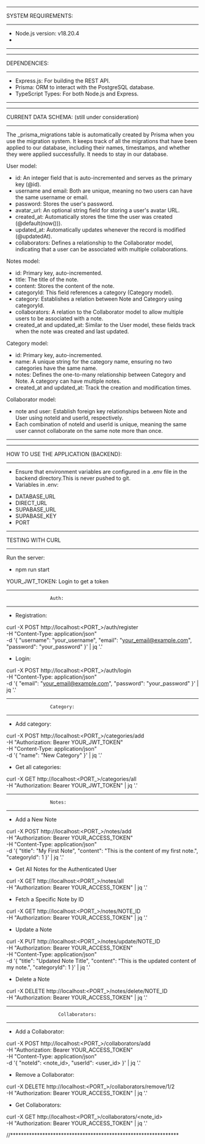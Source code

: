*************************************************************************************************
SYSTEM REQUIREMENTS:
*************************************************************************************************
* Node.js version: v18.20.4
* 
*************************************************************************************************

*************************************************************************************************
DEPENDENCIES:
*************************************************************************************************
* Express.js: For building the REST API.
* Prisma: ORM to interact with the PostgreSQL database.
* TypeScript Types: For both Node.js and Express.
*************************************************************************************************

*************************************************************************************************
CURRENT DATA SCHEMA: (still under consideration)
*************************************************************************************************
The _prisma_migrations table is automatically created by Prisma when you use the migration system. It keeps track of all the migrations that have been applied to our database, including their names, timestamps, and whether they were applied successfully. It needs to stay in our database.

User model:
* id: An integer field that is auto-incremented and serves as the primary key (@id).
* username and email: Both are unique, meaning no two users can have the same username or email.
* password: Stores the user's password.
* avatar_url: An optional string field for storing a user's avatar URL.
* created_at: Automatically stores the time the user was created (@default(now())).
* updated_at: Automatically updates whenever the record is modified (@updatedAt).
* collaborators: Defines a relationship to the Collaborator model, indicating that a user can be associated with multiple collaborations.

Notes model:
* id: Primary key, auto-incremented.
* title: The title of the note.
* content: Stores the content of the note.
* categoryId: This field references a category (Category model).
* category: Establishes a relation between Note and Category using categoryId.
* collaborators: A relation to the Collaborator model to allow multiple users to be associated with a note.
* created_at and updated_at: Similar to the User model, these fields track when the note was created and last updated.

Category model:
* id: Primary key, auto-incremented.
* name: A unique string for the category name, ensuring no two categories have the same name.
* notes: Defines the one-to-many relationship between Category and Note. A category can have multiple notes.
* created_at and updated_at: Track the creation and modification times.

Collaborator model:
* note and user: Establish foreign key relationships between Note and User using noteId and userId, respectively.
* Each combination of noteId and userId is unique, meaning the same user cannot collaborate on the same note more than once.
*************************************************************************************************

*************************************************************************************************
HOW TO USE THE APPLICATION (BACKEND):
*************************************************************************************************
* Ensure that environment variables are configured in a .env file in the backend directory.This is never pushed to git.
* Variables in .env:
-   DATABASE_URL
-   DIRECT_URL
-   SUPABASE_URL
-   SUPABASE_KEY
-   PORT

*****************************************************************************************
TESTING WITH CURL
*****************************************************************************************
Run the server:
* npm run start

YOUR_JWT_TOKEN: Login to get a token

***************************************************************
                    Auth:
***************************************************************
* Registration:

curl -X POST http://localhost:<PORT_>/auth/register \
-H "Content-Type: application/json" \
-d '{
    "username": "your_username",
    "email": "your_email@example.com",
    "password": "your_password"
}' | jq '.'

* Login:

curl -X POST http://localhost:<PORT_>/auth/login \
-H "Content-Type: application/json" \
-d '{
    "email": "your_email@example.com",
    "password": "your_password"
}' | jq '.'

***************************************************************
                    Category:
***************************************************************
* Add category:

curl -X POST http://localhost:<PORT_>/categories/add \
-H "Authorization: Bearer YOUR_JWT_TOKEN" \
-H "Content-Type: application/json" \
-d '{
  "name": "New Category"
}' | jq '.'

* Get all categories:

curl -X GET http://localhost:<PORT_>/categories/all \
-H "Authorization: Bearer YOUR_JWT_TOKEN" | jq '.'

***************************************************************
                    Notes:
***************************************************************
* Add a New Note

curl -X POST http://localhost:<PORT_>/notes/add \
-H "Authorization: Bearer YOUR_ACCESS_TOKEN" \
-H "Content-Type: application/json" \
-d '{
  "title": "My First Note",
  "content": "This is the content of my first note.",
  "categoryId": 1
}' | jq '.'

* Get All Notes for the Authenticated User

curl -X GET http://localhost:<PORT_>/notes/all \
-H "Authorization: Bearer YOUR_ACCESS_TOKEN" | jq '.'

* Fetch a Specific Note by ID

curl -X GET http://localhost:<PORT_>/notes/NOTE_ID \
-H "Authorization: Bearer YOUR_ACCESS_TOKEN" | jq '.'

* Update a Note

curl -X PUT http://localhost:<PORT_>/notes/update/NOTE_ID \
-H "Authorization: Bearer YOUR_ACCESS_TOKEN" \
-H "Content-Type: application/json" \
-d '{
  "title": "Updated Note Title",
  "content": "This is the updated content of my note.",
  "categoryId": 1
}' | jq '.'

* Delete a Note

curl -X DELETE http://localhost:<PORT_>/notes/delete/NOTE_ID \
-H "Authorization: Bearer YOUR_ACCESS_TOKEN" | jq '.'

***************************************************************
                       Collaborators:
***************************************************************
* Add a Collaborator:

curl -X POST http://localhost:<PORT_>/collaborators/add \
-H "Authorization: Bearer YOUR_ACCESS_TOKEN" \
-H "Content-Type: application/json" \
-d '{
  "noteId": <note_id>,
  "userId": <user_id>
}' | jq '.'

* Remove a Collaborator:

curl -X DELETE http://localhost:<PORT_>/collaborators/remove/1/2 \
-H "Authorization: Bearer YOUR_ACCESS_TOKEN" | jq '.'

* Get Collaborators:

curl -X GET http://localhost:<PORT_>/collaborators/<note_id> \
-H "Authorization: Bearer YOUR_ACCESS_TOKEN" | jq '.'

//***************************************************************